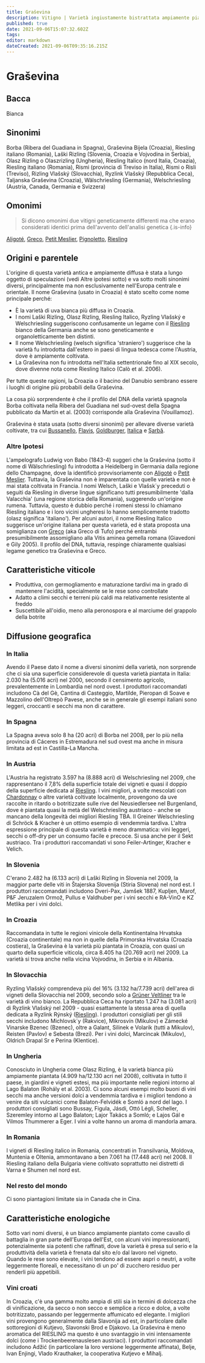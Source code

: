 ```yaml
---
title: Graševina
description: Vitigno | Varietà ingiustamente bistrattata ampiamente piantata nell'Europa centrale che ha sofferto a suo tempo in confronto al Riesling.
published: true
date: 2021-09-06T15:07:32.602Z
tags: 
editor: markdown
dateCreated: 2021-09-06T09:35:16.215Z
---
```


# Graševina

## Bacca
Bianca

## Sinonimi
Borba (Ribera del Guadiana in Spagna), Graševina Bijela (Croazia), Riesling italiano (Romania), Laški Rizling (Slovenia, Croazia e Vojvodina in Serbia), Olasz Rizling o Olaszrizling (Ungheria), Riesling Italico (nord Italia, Croazia), Riesling italiano (Romania), Rismi (provincia di Treviso in Italia), Rismi o Risli (Treviso), Rizling Vlašský (Slovacchia), Ryzlink Vlašský (Repubblica Ceca), Taljanska Graševina (Croazia), Wälschriesling (Germania), Welschriesling (Austria, Canada, Germania e Svizzera)

## Omonimi
> Si dicono omonimi due vitigni geneticamente differenti ma che erano considerati identici prima dell'avvento dell'analisi genetica
{.is-info}

[Aligoté](/vitigni/bacca-bianca/aligote), [Greco](/vitigni/Italia/greco), [Petit Meslier](/vitigni/bacca-bianca/petit-meslier), [Pignoletto](/vitigni/bacca-bianca/pignoletto), [Riesling](/vitigni/Germania/riesling)


## Origini e parentele
L'origine di questa varietà antica e ampiamente diffusa è stata a lungo oggetto di speculazioni (vedi Altre ipotesi sotto) e va sotto molti sinonimi diversi, principalmente ma non esclusivamente nell'Europa centrale e orientale. Il nome Graševina (usato in Croazia) è stato scelto come nome principale perché:

- È la varietà di uva bianca più diffusa in Croazia.
- I nomi Laški Rizling, Olasz Rizling, Riesling Italico, Ryzling Vlašský e Welschriesling suggeriscono confusamente un legame con il [Riesling](/vitigni/Germania/riesling) bianco della Germania anche se sono geneticamente e organoletticamente ben distinti.
- Il nome Welschriesling (welsch significa 'straniero') suggerisce che la varietà fu introdotta dall'estero in paesi di lingua tedesca come l'Austria, dove è ampiamente coltivata.
- La Graševina non fu introdotta nell'Italia settentrionale fino al XIX secolo, dove divenne nota come Riesling Italico (Calò et al. 2006).

Per tutte queste ragioni, la Croazia o il bacino del Danubio sembrano essere i luoghi di origine più probabili della Graševina.

La cosa più sorprendente è che il profilo del DNA della varietà spagnola Borba coltivata nella Ribera del Guadiana nel sud-ovest della Spagna pubblicato da Martín et al. (2003) corrisponde alla Graševina (Vouillamoz).

Graševina è stata usata (sotto diversi sinonimi) per allevare diverse varietà coltivate, tra cui [Bussanello](/vitigni/bacca-bianca/bussanello), [Flavis](/vitigni/bacca-bianca/flavis), [Goldburger](/vitigni/bacca-bianca/goldburger), [Italica](/vitigni/bacca-bianca/italica) e [Şarbă](/vitigni/bacca-bianca/sarba).

### Altre Ipotesi

L'ampelografo Ludwig von Babo (1843-4) suggerì che la Graševina (sotto il nome di Wälschriesling) fu introdotta a Heidelberg in Germania dalla regione dello Champagne, dove la identificò provvisoriamente con [Aligoté](/vitigni/bacca-bianca/aligote) o [Petit Meslier](/vitigni/bacca-bianca/petit-meslier). Tuttavia, la Graševina non è imparentata con quelle varietà e non è mai stata coltivata in Francia. I nomi Welsch, Laški e Vlašsk´y preceduti o seguiti da Riesling in diverse lingue significano tutti presumibilmente 'dalla Valacchia' (una regione storica della Romania), suggerendo un'origine rumena. Tuttavia, questo è dubbio perché i romeni stessi lo chiamano Riesling italiano e i loro vicini ungheresi lo hanno semplicemente tradotto (olasz significa 'italiano'). Per alcuni autori, il nome Riesling Italico suggerisce un'origine italiana per questa varietà, ed è stata proposta una somiglianza con [Greco](/vitigni/Italia/greco) (aka Greco di Tufo) perché entrambi presumibilmente assomigliano alla Vitis aminea gemella romana (Giavedoni e Gily 2005). Il profilo del DNA, tuttavia, respinge chiaramente qualsiasi legame genetico tra Graševina e Greco.

## Caratteristiche viticole

- Produttiva, con germogliamento e maturazione tardivi ma in grado di mantenere l'acidità, specialmente se le rese sono controllate
- Adatto a climi secchi e terreni più caldi ma relativamente resistente al freddo
- Suscettibile all'oidio, meno alla peronospora e al marciume del grappolo della botrite

## Diffusione geografica

### In Italia

Avendo il Paese dato il nome a diversi sinonimi della varietà, non sorprende che ci sia una superficie considerevole di questa varietà piantata in Italia: 2.030 ha (5.016 acri) nel 2000, secondo il censimento agricolo, prevalentemente in Lombardia nel nord ovest. I produttori raccomandati includono Cà del Gè, Cantina di Casteggio, Martilde, Pieropan di Soave e Mazzolino dell'Oltrepò Pavese, anche se in generale gli esempi italiani sono leggeri, croccanti e secchi ma non di carattere.

### In Spagna

La Spagna aveva solo 8 ha (20 acri) di Borba nel 2008, per lo più nella provincia di Cáceres in Estremadura nel sud ovest ma anche in misura limitata ad est in Castilla-La Mancha.

### In Austria

L'Austria ha registrato 3.597 ha (8.888 acri) di Welschriesling nel 2009, che rappresentano il 7,8% della superficie totale dei vigneti e quasi il doppio della superficie dedicata al [Riesling](/vitigni/Germania/riesling). I vini migliori, a volte mescolati con [Chardonnay](/vitigni/Francia/chardonnay) o altre varietà coltivate localmente, provengono da uve raccolte in ritardo o botritizzate sulle rive del Neusiedlersee nel Burgenland, dove è piantata quasi la metà del Welschriesling austriaco - anche se mancano della longevità dei migliori Riesling TBA. Il Greiner Welschriesling di Schröck & Kracher è un ottimo esempio di vendemmia tardiva. L'altra espressione principale di questa varietà è meno drammatica: vini leggeri, secchi o off-dry per un consumo facile e precoce. Si usa anche per il Sekt austriaco. Tra i produttori raccomandati vi sono Feiler-Artinger, Kracher e Velich.

### In Slovenia

C'erano 2.482 ha (6.133 acri) di Laški Rizling in Slovenia nel 2009, la maggior parte delle viti in Štajerska Slovenija (Stiria Slovena) nel nord est. I produttori raccomandati includono Dveri-Pax, Jamšek 1887, Kupljen, Marof, P&F Jeruzalem Ormož, Pullus e Valdhuber per i vini secchi e RA-VinO e KZ Metlika per i vini dolci.

### In Croazia

Raccomandata in tutte le regioni vinicole della Kontinentalna Hrvatska (Croazia continentale) ma non in quelle della Primorska Hrvatska (Croazia costiera), la Graševina è la varietà più piantata in Croazia, con quasi un quarto della superficie viticola, circa 8.405 ha (20.769 acri) nel 2009. La varietà si trova anche nella vicina Vojvodina, in Serbia e in Albania.

### In Slovacchia

Ryzling Vlašský comprendeva più del 16% (3.132 ha/7.739 acri) dell'area di vigneti della Slovacchia nel 2009, secondo solo a [Grüner Veltliner](/vitigni/bacca-bianca/gruner-veltliner) tra le varietà di vino bianco. La Repubblica Ceca ha riportato 1.247 ha (3.081 acri) di Ryzlink Vlašský nel 2009 - quasi esattamente la stessa area di quella dedicata a Ryzlink Rýnský ([Riesling](/vitigni/Germania/riesling)). I produttori consigliati per gli stili secchi includono Michlovsk´y (Rakvice), Mikrosvín (Mikulov) e Zámecké Vinarske Bzenec (Bzenec), oltre a Galant, Silinek e Volarik (tutti a Mikulov), Reisten (Pavlov) e Sebesta (Brezi). Per i vini dolci, Marcincak (Mikulov), Oldrich Drapal Sr e Perina (Klentice).

### In Ungheria

Conosciuto in Ungheria come Olasz Rizling, è la varietà bianca più ampiamente piantata (4.909 ha/12.130 acri nel 2008), coltivata in tutto il paese, in giardini e vigneti estesi, ma più importante nelle regioni intorno al Lago Balaton (Rohály et al. 2003). Ci sono alcuni esempi molto buoni di vini secchi ma anche versioni dolci a vendemmia tardiva e i migliori tendono a venire da siti vulcanici come Balaton-Felvidék e Somló a nord del lago. I produttori consigliati sono Bussay, Figula, Jásdi, Ottó Légli, Scheller, Szeremley intorno al Lago Balaton; Lajor Takács a Somló; e Lajos Gál e Vilmos Thummerer a Eger. I vini a volte hanno un aroma di mandorla amara.

### In Romania

I vigneti di Riesling italico in Romania, concentrati in Transilvania, Moldova, Muntenia e Oltenia, ammontavano a ben 7.061 ha (17.448 acri) nel 2008. Il Riesling italiano della Bulgaria viene coltivato soprattutto nei distretti di Varna e Shumen nel nord est.

### Nel resto del mondo

Ci sono piantagioni limitate sia in Canada che in Cina.

## Caratteristiche enologiche

Sotto vari nomi diversi, è un bianco ampiamente piantato come cavallo di battaglia in gran parte dell'Europa dell'Est, con alcuni vini impressionanti, potenzialmente sia potenti che raffinati, dove la varietà è presa sul serio e la produttività della varietà è frenata dal sito e/o dal lavoro nel vigneto. Quando le rese sono elevate, i vini tendono ad essere aspri o neutri, a volte leggermente floreali, e necessitano di un po' di zucchero residuo per renderli più appetibili. 

### Vini croati

In Croazia, c'è una gamma molto ampia di stili sia in termini di dolcezza che di vinificazione, da secco o non secco e semplice a ricco e dolce, a volte botritizzato, passando per leggermente affumicato ed elegante. I migliori vini provengono generalmente dalla Slavonija ad est, in particolare dalle sottoregioni di Kutjevo, Slavonski Brod e Djakovo. La Graševina è meno aromatica del RIESLING ma questo è uno svantaggio in vini intensamente dolci (come i Trockenbeerenauslesen austriaci). I produttori raccomandati includono Adžić (in particolare la loro versione leggermente affinata), Belje, Ivan Enjingi, Vlado Krauthaker, la cooperativa Kutjevo e Mihalj.


